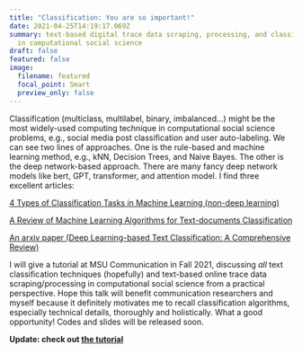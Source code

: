 ```yaml
---
title: "Classification: You are so important!"
date: 2021-04-25T14:19:17.069Z
summary: text-based digital trace data scraping, processing, and classification
  in computational social science
draft: false
featured: false
image:
  filename: featured
  focal_point: Smart
  preview_only: false
---
```

Classification (multiclass, multilabel, binary, imbalanced...) might be the most widely-used computing technique in computational social science problems, e.g., social media post classification and user auto-labeling. We can see two lines of approaches. One is the rule-based and machine learning method, e.g., kNN, Decision Trees, and Naive Bayes. The other is the deep network-based approach. There are many fancy deep network models like bert, GPT, transformer, and attention model. I find three excellent articles: 

[4 Types of Classification Tasks in Machine Learning (non-deep learning)](https://machinelearningmastery.com/types-of-classification-in-machine-learning/)

[A Review of Machine Learning Algorithms for Text-documents Classification](http://www.jait.us/uploadfile/2014/1223/20141223050800532.pdf)

[An arxiv paper (Deep Learning-based Text Classification: A Comprehensive Review)](https://arxiv.org/pdf/2004.03705.pdf)

I will give a tutorial at MSU Communication in Fall 2021, discussing *all* text classification techniques (hopefully) and text-based online trace data scraping/processing in computational social science from a practical perspective. Hope this talk will benefit communication researchers and myself because it definitely motivates me to recall classification algorithms, especially technical details, thoroughly and holistically. What a good opportunity! Codes and slides will be released soon.

**Update: check out [the tutorial](https://github.com/hlbao/classification_in_CSS)**